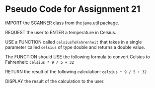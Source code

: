 # Pseudo Code for Assignment 21 
IMPORT the SCANNER class from the java.util package.

REQUEST the user to ENTER a temperature in Celsius.

USE a FUNCTION called `celsiusToFahrenheit` that takes in a single parameter called `celsius` of type double and returns a double value. 

The FUNCTION should USE the following formula to convert Celsius to Fahrenheit: `celsius * 9 / 5 + 32`

RETURN the result of the following calculation: `celsius * 9 / 5 + 32`

DISPLAY the result of the calculation to the user.